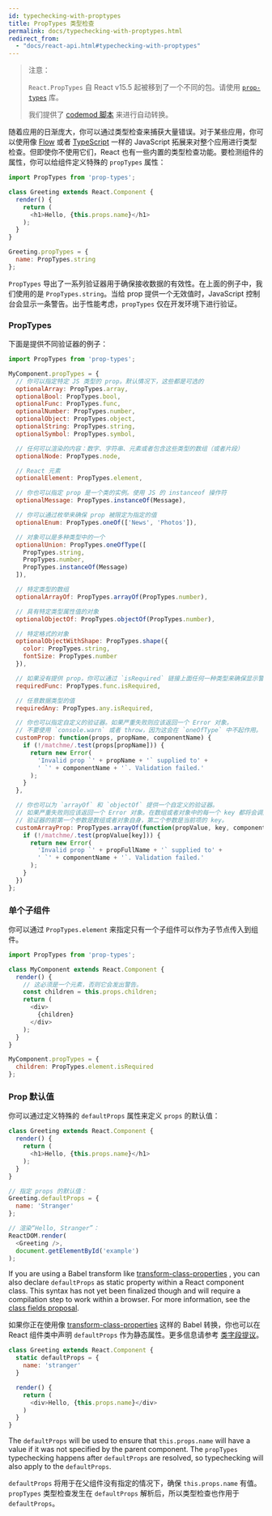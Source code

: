 ```yaml
---
id: typechecking-with-proptypes
title: PropTypes 类型检查
permalink: docs/typechecking-with-proptypes.html
redirect_from:
  - "docs/react-api.html#typechecking-with-proptypes"
---
```


> 注意：
>
> `React.PropTypes` 自 React v15.5 起被移到了一个不同的包。请使用 [`prop-types`](https://www.npmjs.com/package/prop-types) 库。
>
> 我们提供了 [codemod 脚本](/blog/2017/04/07/react-v15.5.0.html#migrating-from-reactproptypes) 来进行自动转换。

随着应用的日渐庞大，你可以通过类型检查来捕获大量错误。对于某些应用，你可以使用像 [Flow](https://flowtype.org/) 或者 [TypeScript](https://www.typescriptlang.org/) 一样的 JavaScript 拓展来对整个应用进行类型检查。但即使你不使用它们，React 也有一些内置的类型检查功能。要检测组件的属性，你可以给组件定义特殊的 `propTypes` 属性：

```javascript
import PropTypes from 'prop-types';

class Greeting extends React.Component {
  render() {
    return (
      <h1>Hello, {this.props.name}</h1>
    );
  }
}

Greeting.propTypes = {
  name: PropTypes.string
};
```

`PropTypes` 导出了一系列验证器用于确保接收数据的有效性。在上面的例子中，我们使用的是 `PropTypes.string`。当给 prop 提供一个无效值时，JavaScript 控制台会显示一条警告。出于性能考虑，`propTypes` 仅在开发环境下进行验证。

### PropTypes

下面是提供不同验证器的例子：

```javascript
import PropTypes from 'prop-types';

MyComponent.propTypes = {
  // 你可以指定特定 JS 类型的 prop。默认情况下，这些都是可选的
  optionalArray: PropTypes.array,
  optionalBool: PropTypes.bool,
  optionalFunc: PropTypes.func,
  optionalNumber: PropTypes.number,
  optionalObject: PropTypes.object,
  optionalString: PropTypes.string,
  optionalSymbol: PropTypes.symbol,

  // 任何可以渲染的内容：数字、字符串、元素或者包含这些类型的数组（或者片段）
  optionalNode: PropTypes.node,

  // React 元素
  optionalElement: PropTypes.element,

  // 你也可以指定 prop 是一个类的实例。使用 JS 的 instanceof 操作符
  optionalMessage: PropTypes.instanceOf(Message),

  // 你可以通过枚举来确保 prop 被限定为指定的值
  optionalEnum: PropTypes.oneOf(['News', 'Photos']),

  // 对象可以是多种类型中的一个
  optionalUnion: PropTypes.oneOfType([
    PropTypes.string,
    PropTypes.number,
    PropTypes.instanceOf(Message)
  ]),

  // 特定类型的数组
  optionalArrayOf: PropTypes.arrayOf(PropTypes.number),

  // 具有特定类型属性值的对象
  optionalObjectOf: PropTypes.objectOf(PropTypes.number),

  // 特定格式的对象
  optionalObjectWithShape: PropTypes.shape({
    color: PropTypes.string,
    fontSize: PropTypes.number
  }),

  // 如果没有提供 prop，你可以通过 `isRequired` 链接上面任何一种类型来确保显示警告
  requiredFunc: PropTypes.func.isRequired,

  // 任意数据类型的值
  requiredAny: PropTypes.any.isRequired,

  // 你也可以指定自定义的验证器。如果严重失败则应该返回一个 Error 对象。
  // 不要使用 `console.warn` 或者 throw，因为这会在 `oneOfType` 中不起作用。
  customProp: function(props, propName, componentName) {
    if (!/matchme/.test(props[propName])) {
      return new Error(
        'Invalid prop `' + propName + '` supplied to' +
        ' `' + componentName + '`. Validation failed.'
      );
    }
  },

  // 你也可以为 `arrayOf` 和 `objectOf` 提供一个自定义的验证器。
  // 如果严重失败则应该返回一个 Error 对象。在数组或者对象中的每一个 key 都将会调用它。
  // 验证器的前第一个参数是数组或者对象自身，第二个参数是当前项的 key。
  customArrayProp: PropTypes.arrayOf(function(propValue, key, componentName, location, propFullName) {
    if (!/matchme/.test(propValue[key])) {
      return new Error(
        'Invalid prop `' + propFullName + '` supplied to' +
        ' `' + componentName + '`. Validation failed.'
      );
    }
  })
};
```

### 单个子组件

你可以通过 `PropTypes.element` 来指定只有一个子组件可以作为子节点传入到组件。

```javascript
import PropTypes from 'prop-types';

class MyComponent extends React.Component {
  render() {
    // 这必须是一个元素，否则它会发出警告。
    const children = this.props.children;
    return (
      <div>
        {children}
      </div>
    );
  }
}

MyComponent.propTypes = {
  children: PropTypes.element.isRequired
};
```

### Prop 默认值

你可以通过定义特殊的 `defaultProps` 属性来定义 `props` 的默认值：

```javascript
class Greeting extends React.Component {
  render() {
    return (
      <h1>Hello, {this.props.name}</h1>
    );
  }
}

// 指定 props 的默认值：
Greeting.defaultProps = {
  name: 'Stranger'
};

// 渲染“Hello, Stranger”：
ReactDOM.render(
  <Greeting />,
  document.getElementById('example')
);
```

If you are using a Babel transform like [transform-class-properties](https://babeljs.io/docs/plugins/transform-class-properties/) , you can also declare `defaultProps` as static property within a React component class. This syntax has not yet been finalized though and will require a compilation step to work within a browser. For more information, see the [class fields proposal](https://github.com/tc39/proposal-class-fields).

如果你正在使用像 [transform-class-properties](https://babeljs.io/docs/plugins/transform-class-properties/) 这样的 Babel 转换，你也可以在 React 组件类中声明 `defaultProps` 作为静态属性。更多信息请参考 [类字段提议](https://github.com/tc39/proposal-class-fields)。

```javascript
class Greeting extends React.Component {
  static defaultProps = {
    name: 'stranger'
  }

  render() {
    return (
      <div>Hello, {this.props.name}</div>
    )
  }
}
```

The `defaultProps` will be used to ensure that `this.props.name` will have a value if it was not specified by the parent component. The `propTypes` typechecking happens after `defaultProps` are resolved, so typechecking will also apply to the `defaultProps`.

`defaultProps` 将用于在父组件没有指定的情况下，确保 `this.props.name` 有值。`propTypes` 类型检查发生在 `defaultProps` 解析后，所以类型检查也作用于 `defaultProps`。
